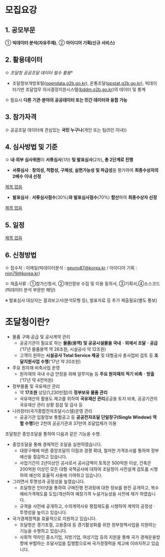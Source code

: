 
# **모집요강**

## 1. 공모부문

① **빅데이터 분석(자유주제)**, ② **아이디어 기획(신규 서비스)**

## 2. 활용데이터

ㅇ **조달청 공공조달 데이터* 필수 활용**

* 조달정보개방포털([opendata.g2b.go.kr](http://opendata.g2b.go.kr)), 온통조달([ppstat.g2b.go.kr](http://ppstat.g2b.go.kr)), 빅데이터기반 조달업무 의사결정지원시스템([bddm.g2b.go.kr](http://bddm.g2b.go.kr))의 데이터 및 통계

ㅇ 필요시 **다른 기관·분야의 공공데이터 또는 민간 데이터와 융합 가능**

## 3. 참가자격

ㅇ 공공조달 데이터에 관심있는 **국민 누구나**(개인 또는 팀(5인 이내))

## 4. 심사방법 및 기준

ㅇ **내·외부 심사위원**이 **서류심사**(1차) **및 발표심사**(2차)**, 총 2단계로 진행**

- **서류심사** : **창의성, 적합성, 구체성, 실현가능성 및 파급성**을 평가하여 **최종수상자의 2배수 이내 선정**

[제목 없음](https://www.notion.so/8c0588687c3f4440844f29c88be72a57)

- **발표심사** : **서류심사점수**(30%)**와 발표심사점수**(70%) **합산**하여 **최종수상자 선정**

[제목 없음](https://www.notion.so/700b323ed2a948c99c8e5ba440f0e372)

## 5. 일정

[제목 없음](https://www.notion.so/5ce8460d01b241a2baaaa60de83e0ae4)

## 6. 신청방법

ㅇ 접수처 : 이메일(빅데이터분석 : geuno87@korea.kr / 아이디어 기획 : njm79@korea.kr)

ㅇ 제출서류 : ①참가신청서, ②개인정보 수집 및 이용 동의서, ③기획서,④소스코드(빅데이터 분석 부문만 해당)

※ 발표심사 대상자는 결과보고서(분석모형 등), 발표자료 등 추가 제출필요(별도 통보)

# 조달청이란?

- 물품 구매·공급 및 공사계약 관리
    - 공공기관이 필요로 하는 **물품(용역) 및 공공시설물을 국내ㆍ외에서 조달ㆍ공급**(‘17년 물품용역 약 26조원, 시설공사 약 12조원)
    - 고객이 원하는 **시설공사 Total Service 제공** 및 대형공사 총사업비 검토 등 **조달지원사업 수행**(‘17년 약 20조원)
- 주요 원자재 비축사업 운영
    - 원자재의 국내 수급 안정을 위해 알루미늄 등 **주요 원자재의 적기 비축ㆍ방출**(‘17년 약 4천억원)
- 정부물품 및 국유재산 관리
    - 약 **17조원** 상당(1,230만점)의 **정부보유 물품 관리**
    - 국유재산의 활용도 제고를 위하여 **국유재산 관리**공공용 토지 비축, 공공기관의 국유재산 관리 상황 점검 및 감사 등
- 나라장터(국가종합전자조달시스템)운영 관리
    - 공공기관 입찰정보 통합공고 등 **공공전자조달 단일창구(Single Window) 역할 수행**5만 2천여 공공기관과 37만여 조달업체가 이용
    

조달청은 중앙조달을 통하여 다음과 같은 기능을 수행.

- 중앙조달을 통해 경제적인 조달을 실현하였습니다.
    - 대량구매에 따른 중앙조달의 이점과 경쟁 확대, 철저한 가격조사를 통하여 정부예산을 절감하고 있습니다.
    - 사업기간이 2년이상인 공사로서 공사금액이 토목은 500억원 이상, 건축은 200억원 이상인 모든 대형 국책공사에 대하여 조달청이 사전설계 검토를 시행하여 예산의 효율적 사용에 기여하고 있습니다.
- 그러면서 투명성과 공정성을 높였습니다.
    - 조달청은 인터넷을 통하여 구매진행 전과정에 대한 정보를 완전 공개하고, 복수예비가격제도를 도입/개선하여 예정가격 누설가능성을 사전에 제거 하였습니다.
    - 규격을 사전에 공개하고, 수의계약사유 평점제도를 시행하여 계약의 공정성ㆍ투명성을 높이고 있습니다.
- 국가경제정책을 효율적으로 지원하고 있습니다.
    - 조달청은 경기조절, 고용증대 등 경기활성화를 위한 정부정책사업을 지원하는 기능을 수행하고 있습니다.
    - 사회적 약자인 중소기업, 지방기업, 여성기업 등의 지원을 통해 국가 경제운용방향에 부합하는 조달사업을 집행함으로써 국가경쟁력을 제고에 이바지하고 있습니다.
